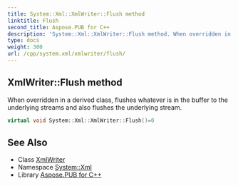 ```yaml
---
title: System::Xml::XmlWriter::Flush method
linktitle: Flush
second_title: Aspose.PUB for C++
description: 'System::Xml::XmlWriter::Flush method. When overridden in a derived class, flushes whatever is in the buffer to the underlying streams and also flushes the underlying stream in C++.'
type: docs
weight: 300
url: /cpp/system.xml/xmlwriter/flush/
---
```

## XmlWriter::Flush method


When overridden in a derived class, flushes whatever is in the buffer to the underlying streams and also flushes the underlying stream.

```cpp
virtual void System::Xml::XmlWriter::Flush()=0
```

## See Also

* Class [XmlWriter](../)
* Namespace [System::Xml](../../)
* Library [Aspose.PUB for C++](../../../)

